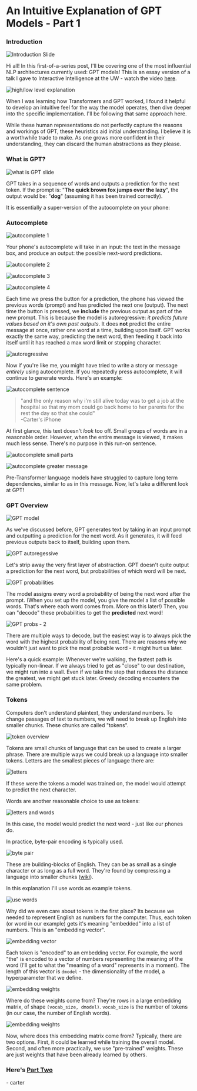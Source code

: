 # An Intuitive Explanation of GPT Models - Part 1

### Introduction

![Introduction Slide](/assets/GPT/GPT_00001.jpg)

Hi all! In this first-of-a-series post, I'll be covering one of the most influential NLP architectures currently used: GPT models! This is an essay version of a talk I gave to Interactive Intelligence at the UW - watch the video [here](https://www.youtube.com/watch?v=SBhetnU1O_I).

![high/low level explanation](/assets/GPT/GPT_00003.jpg)

When I was learning how Transformers and GPT worked, I found it helpful to develop an intuitive feel for the way the model operates, then dive deeper into the specific implementation. I'll be following that same approach here.

While these human representations do not perfectly capture the reasons and workings of GPT, these heuristics aid initial understanding. I believe it is a worthwhile trade to make. As one grows more confident in their understanding, they can discard the human abstractions as they please.

### What is GPT?

![what is GPT slide](/assets/GPT/GPT_00005.jpg)

GPT takes in a sequence of words and outputs a prediction for the next token. If the prompt is: "**The quick brown fox jumps over the lazy**", the output would be: "**dog**" (assuming it has been trained correctly).

It is essentially a super-version of the autocomplete on your phone:

### Autocomplete

![autocomplete 1](/assets/GPT/GPT_00006.jpg)

Your phone's autocomplete will take in an input: the text in the message box, and produce an output: the possible next-word predictions.

![autocomplete 2](/assets/GPT/GPT_00007.jpg)

![autocomplete 3](/assets/GPT/GPT_00008.jpg)

![autocomplete 4](/assets/GPT/GPT_00009.jpg)

Each time we press the button for a prediction, the phone has viewed the previous words (prompt) and has predicted the next one (output). The next time the button is pressed, we **include** the previous output as part of the new prompt. This is because the model is autoregressive: *it predicts future values based on it's own past outputs*. It does **not** predict the entire message at once, rather one word at a time, building upon itself. GPT works exactly the same way, predicting the next word, then feeding it back into itself until it has reached a max word limit or stopping character.

![autoregressive](/assets/GPT/GPT_00010.jpg)

Now if you're like me, you might have tried to write a story or message *entirely* using autocomplete. If you repeatedly press autocomplete, it will continue to generate words. Here's an example:

![autocomplete sentence](/assets/GPT/GPT_00012.jpg)

> "and the only reason why i'm still alive today was to get a job at the hospital so that my mom could go back home to her parents for the rest the day so that she could"  
> -Carter's iPhone

At first glance, this text doesn't *look* too off. Small groups of words are in a reasonable order. However, when the entire message is viewed, it makes much less sense. There's no purpose in this run-on sentence.

![autocomplete small parts](/assets/GPT/GPT_00013.jpg)

![autocomplete greater message](/assets/GPT/GPT_00014.jpg)

Pre-Transformer language models have struggled to capture long term dependencies, similar to as in this message. Now, let's take a different look at GPT!

### GPT Overview

![GPT model](/assets/GPT/GPT_00015.jpg)

As we've discussed before, GPT generates text by taking in an input prompt and outputting a prediction for the next word. As it generates, it will feed previous outputs back to itself, building upon them.

![GPT autoregessive](/assets/GPT/GPT_00017.jpg)

Let's strip away the very first layer of abstraction. GPT doesn't quite output a prediction for the next word, but probabilities of which word will be next.

![GPT probabilities](/assets/GPT/GPT_00018.jpg)

The model assigns every word a probability of being the next word after the prompt. (When you set up the model, you give the model a list of possible words. That's where each word comes from. More on this later!) Then, you can "decode" these probabilities to get the **predicted** next word!

![GPT probs - 2](/assets/GPT/GPT_00019.jpg)

There are multiple ways to decode, but the easiest way is to always pick the word with the highest probability of being next. There are reasons why we wouldn't just want to pick the most probable word - it might hurt us later.

Here's a quick example: Whenever we're walking, the fastest path is typically non-linear. If we always tried to get as "close" to our destination, we might run into a wall. Even if we take the step that reduces the distance the greatest, we might get stuck later. Greedy decoding encounters the same problem.

### Tokens

Computers don't understand plaintext, they understand numbers. To change passages of text to numbers, we will need to break up English into smaller chunks. These chunks are called "tokens". 

![token overview](/assets/GPT/GPT_00020.jpg)

Tokens are small chunks of language that can be used to create a larger phrase. There are multiple ways we could break up a language into smaller tokens. Letters are the smallest pieces of language there are:

![letters](/assets/GPT/GPT_00021.jpg)

If these were the tokens a model was trained on, the model would attempt to predict the next character.

Words are another reasonable choice to use as tokens:

![letters and words](/assets/GPT/GPT_00022.jpg)

In this case, the model would predict the next word - just like our phones do.

In practice, byte-pair encoding is typically used.

![byte pair](/assets/GPT/GPT_00023.jpg)

These are building-blocks of English. They can be as small as a single character or as long as a full word. They're found by compressing a language into smaller chunks ([wiki](https://en.wikipedia.org/wiki/Byte_pair_encoding)).

In this explanation I'll use words as example tokens.

![use words](/assets/GPT/GPT_00024.jpg)

Why did we even care about tokens in the first place? Its because we needed to represent English as numbers for the computer. Thus, each token (or word in our example) gets it's meaning "embedded" into a list of numbers. This is an "embedding vector".

![embedding vector](/assets/GPT/GPT_00025.jpg)

Each token is "encoded" to an embedding vector. For example, the word "the" is encoded to a vector of numbers representing the meaning of the word (I'll get to what the "meaning of a word" represents in a moment). The length of this vector is `dmodel` - the dimensionality of the model, a hyperparameter that we define.

![embedding weights](/assets/GPT/GPT_00026.jpg)

Where do these weights come from? They're rows in a large embedding matrix, of shape `(vocab_size, dmodel)`. `vocab_size` is the number of tokens (in our case, the number of English words).

![embedding weights](/assets/GPT/GPT_00027.jpg)

Now, where does this embedding matrix come from? Typically, there are two options. First, it could be learned while training the overall model. Second, and often more practically, we use "pre-trained" weights. These are just weights that have been already learned by others.

### Here's [Part Two](https://cswartout.com/2022/12/25/intuitive-explanation-of-gpt-part-2.html)

\- carter